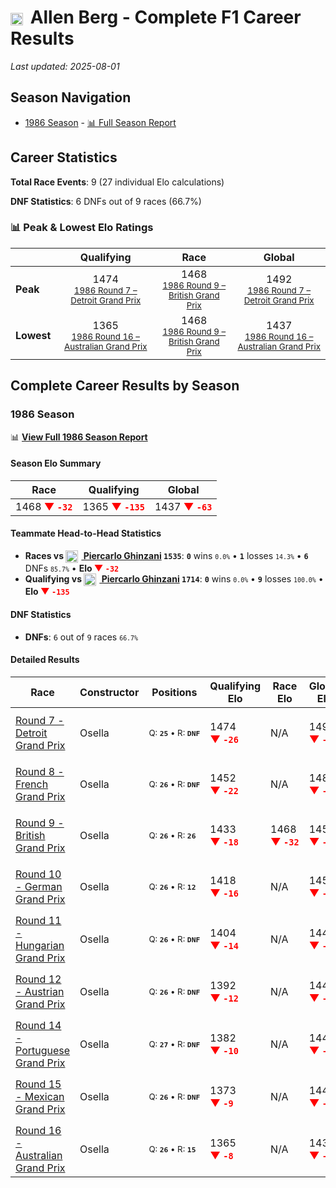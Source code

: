 # <img src="https://upload.wikimedia.org/wikipedia/commons/c/cf/Flag_of_Canada.svg" alt="Canada" width="20" height="auto" style="vertical-align: middle; margin-right: 5px;" onerror="this.outerHTML='🇨🇦'; this.style.marginRight='5px';"/> Allen Berg - Complete F1 Career Results

*Last updated: 2025-08-01*

## Season Navigation

- [1986 Season](#1986-season) - [📊 Full Season Report](../seasons/1986-season-report)

## Career Statistics

**Total Race Events**: 9 (27 individual Elo calculations)

**DNF Statistics**: 6 DNFs out of 9 races (66.7%)

### 📊 Peak & Lowest Elo Ratings

| &nbsp; | Qualifying | Race | Global |
|-------|------------|------|--------|
| **Peak** | <center> 1474 <br/><small> [1986 Round 7 – Detroit Grand Prix](../seasons/1986-season-report#round-7-detroit-grand-prix) </small></center> | <center> 1468 <br/><small> [1986 Round 9 – British Grand Prix](../seasons/1986-season-report#round-9-british-grand-prix) </small></center> | <center> 1492  <br/><small> [1986 Round 7 – Detroit Grand Prix](../seasons/1986-season-report#round-7-detroit-grand-prix) </small></center> |
| **Lowest** | <center> 1365 <br/><small> [1986 Round 16 – Australian Grand Prix](../seasons/1986-season-report#round-16-australian-grand-prix) </small></center> | <center> 1468 <br/><small> [1986 Round 9 – British Grand Prix](../seasons/1986-season-report#round-9-british-grand-prix) </small></center> | <center> 1437 <br/><small> [1986 Round 16 – Australian Grand Prix](../seasons/1986-season-report#round-16-australian-grand-prix) </small></center> |


## Complete Career Results by Season

### 1986 Season

📊 **[View Full 1986 Season Report](../seasons/1986-season-report)**

#### Season Elo Summary

| Race | Qualifying | Global |
|------|------------|--------|
| 1468 **<span style="color: red;">▼&nbsp;`-32`</span>** | 1365 **<span style="color: red;">▼&nbsp;`-135`</span>** | 1437 **<span style="color: red;">▼&nbsp;`-63`</span>** |

#### Teammate Head-to-Head Statistics

- **Races vs [<img src="https://upload.wikimedia.org/wikipedia/commons/0/03/Flag_of_Italy.svg" alt="Italy" width="20" height="auto" style="vertical-align: middle; margin-right: 5px;" onerror="this.outerHTML='🇮🇹'; this.style.marginRight='5px';"/> Piercarlo Ghinzani](piercarlo-ghinzani) `1535`**: **`0`** wins <small>`0.0%`</small> • **`1`** losses <small>`14.3%`</small> • **`6`** DNFs <small>`85.7%`</small> • **Elo <span style="color: red;">▼&nbsp;`-32`</span>**
- **Qualifying vs [<img src="https://upload.wikimedia.org/wikipedia/commons/0/03/Flag_of_Italy.svg" alt="Italy" width="20" height="auto" style="vertical-align: middle; margin-right: 5px;" onerror="this.outerHTML='🇮🇹'; this.style.marginRight='5px';"/> Piercarlo Ghinzani](piercarlo-ghinzani) `1714`**: **`0`** wins <small>`0.0%`</small> • **`9`** losses <small>`100.0%`</small> • **Elo <span style="color: red;">▼&nbsp;`-135`</span>**

#### DNF Statistics

- **DNFs**: `6` out of `9` races <small>`66.7%`</small>

#### Detailed Results

| Race | Constructor | Positions | Qualifying Elo | Race Elo | Global Elo | Teammate |
|------|-------------|-----------|----------------|----------|------------|----------|
| [Round 7 - Detroit Grand Prix](../seasons/1986-season-report#round-7-detroit-grand-prix) | Osella | <small>Q:&nbsp;**`25`**&nbsp;•&nbsp;R:&nbsp;**`DNF`**</small> | 1474 **<span style="color: red;">▼&nbsp;`-26`</span>** | N/A | 1492 **<span style="color: red;">▼&nbsp;`-8`</span>** | [<img src="https://upload.wikimedia.org/wikipedia/commons/0/03/Flag_of_Italy.svg" alt="Italy" width="20" height="auto" style="vertical-align: middle; margin-right: 5px;" onerror="this.outerHTML='🇮🇹'; this.style.marginRight='5px';"/> Piercarlo Ghinzani](piercarlo-ghinzani)<br/><small>Q:&nbsp;**`22`**&nbsp;•&nbsp;R:&nbsp;**`DNF`**</small> |
| [Round 8 - French Grand Prix](../seasons/1986-season-report#round-8-french-grand-prix) | Osella | <small>Q:&nbsp;**`26`**&nbsp;•&nbsp;R:&nbsp;**`DNF`**</small> | 1452 **<span style="color: red;">▼&nbsp;`-22`</span>** | N/A | 1486 **<span style="color: red;">▼&nbsp;`-7`</span>** | [<img src="https://upload.wikimedia.org/wikipedia/commons/0/03/Flag_of_Italy.svg" alt="Italy" width="20" height="auto" style="vertical-align: middle; margin-right: 5px;" onerror="this.outerHTML='🇮🇹'; this.style.marginRight='5px';"/> Piercarlo Ghinzani](piercarlo-ghinzani)<br/><small>Q:&nbsp;**`25`**&nbsp;•&nbsp;R:&nbsp;**`23`**</small> |
| [Round 9 - British Grand Prix](../seasons/1986-season-report#round-9-british-grand-prix) | Osella | <small>Q:&nbsp;**`26`**&nbsp;•&nbsp;R:&nbsp;**`26`**</small> | 1433 **<span style="color: red;">▼&nbsp;`-18`</span>** | 1468 **<span style="color: red;">▼&nbsp;`-32`</span>** | 1458 **<span style="color: red;">▼&nbsp;`-28`</span>** | [<img src="https://upload.wikimedia.org/wikipedia/commons/0/03/Flag_of_Italy.svg" alt="Italy" width="20" height="auto" style="vertical-align: middle; margin-right: 5px;" onerror="this.outerHTML='🇮🇹'; this.style.marginRight='5px';"/> Piercarlo Ghinzani](piercarlo-ghinzani)<br/><small>Q:&nbsp;**`24`**&nbsp;•&nbsp;R:&nbsp;**`25`**</small> |
| [Round 10 - German Grand Prix](../seasons/1986-season-report#round-10-german-grand-prix) | Osella | <small>Q:&nbsp;**`26`**&nbsp;•&nbsp;R:&nbsp;**`12`**</small> | 1418 **<span style="color: red;">▼&nbsp;`-16`</span>** | N/A | 1453 **<span style="color: red;">▼&nbsp;`-5`</span>** | [<img src="https://upload.wikimedia.org/wikipedia/commons/0/03/Flag_of_Italy.svg" alt="Italy" width="20" height="auto" style="vertical-align: middle; margin-right: 5px;" onerror="this.outerHTML='🇮🇹'; this.style.marginRight='5px';"/> Piercarlo Ghinzani](piercarlo-ghinzani)<br/><small>Q:&nbsp;**`25`**&nbsp;•&nbsp;R:&nbsp;**`DNF`**</small> |
| [Round 11 - Hungarian Grand Prix](../seasons/1986-season-report#round-11-hungarian-grand-prix) | Osella | <small>Q:&nbsp;**`26`**&nbsp;•&nbsp;R:&nbsp;**`DNF`**</small> | 1404 **<span style="color: red;">▼&nbsp;`-14`</span>** | N/A | 1449 **<span style="color: red;">▼&nbsp;`-4`</span>** | [<img src="https://upload.wikimedia.org/wikipedia/commons/0/03/Flag_of_Italy.svg" alt="Italy" width="20" height="auto" style="vertical-align: middle; margin-right: 5px;" onerror="this.outerHTML='🇮🇹'; this.style.marginRight='5px';"/> Piercarlo Ghinzani](piercarlo-ghinzani)<br/><small>Q:&nbsp;**`23`**&nbsp;•&nbsp;R:&nbsp;**`DNF`**</small> |
| [Round 12 - Austrian Grand Prix](../seasons/1986-season-report#round-12-austrian-grand-prix) | Osella | <small>Q:&nbsp;**`26`**&nbsp;•&nbsp;R:&nbsp;**`DNF`**</small> | 1392 **<span style="color: red;">▼&nbsp;`-12`</span>** | N/A | 1445 **<span style="color: red;">▼&nbsp;`-4`</span>** | [<img src="https://upload.wikimedia.org/wikipedia/commons/0/03/Flag_of_Italy.svg" alt="Italy" width="20" height="auto" style="vertical-align: middle; margin-right: 5px;" onerror="this.outerHTML='🇮🇹'; this.style.marginRight='5px';"/> Piercarlo Ghinzani](piercarlo-ghinzani)<br/><small>Q:&nbsp;**`25`**&nbsp;•&nbsp;R:&nbsp;**`11`**</small> |
| [Round 14 - Portuguese Grand Prix](../seasons/1986-season-report#round-14-portuguese-grand-prix) | Osella | <small>Q:&nbsp;**`27`**&nbsp;•&nbsp;R:&nbsp;**`DNF`**</small> | 1382 **<span style="color: red;">▼&nbsp;`-10`</span>** | N/A | 1442 **<span style="color: red;">▼&nbsp;`-3`</span>** | [<img src="https://upload.wikimedia.org/wikipedia/commons/0/03/Flag_of_Italy.svg" alt="Italy" width="20" height="auto" style="vertical-align: middle; margin-right: 5px;" onerror="this.outerHTML='🇮🇹'; this.style.marginRight='5px';"/> Piercarlo Ghinzani](piercarlo-ghinzani)<br/><small>Q:&nbsp;**`24`**&nbsp;•&nbsp;R:&nbsp;**`DNF`**</small> |
| [Round 15 - Mexican Grand Prix](../seasons/1986-season-report#round-15-mexican-grand-prix) | Osella | <small>Q:&nbsp;**`26`**&nbsp;•&nbsp;R:&nbsp;**`DNF`**</small> | 1373 **<span style="color: red;">▼&nbsp;`-9`</span>** | N/A | 1440 **<span style="color: red;">▼&nbsp;`-3`</span>** | [<img src="https://upload.wikimedia.org/wikipedia/commons/0/03/Flag_of_Italy.svg" alt="Italy" width="20" height="auto" style="vertical-align: middle; margin-right: 5px;" onerror="this.outerHTML='🇮🇹'; this.style.marginRight='5px';"/> Piercarlo Ghinzani](piercarlo-ghinzani)<br/><small>Q:&nbsp;**`25`**&nbsp;•&nbsp;R:&nbsp;**`DNF`**</small> |
| [Round 16 - Australian Grand Prix](../seasons/1986-season-report#round-16-australian-grand-prix) | Osella | <small>Q:&nbsp;**`26`**&nbsp;•&nbsp;R:&nbsp;**`15`**</small> | 1365 **<span style="color: red;">▼&nbsp;`-8`</span>** | N/A | 1437 **<span style="color: red;">▼&nbsp;`-2`</span>** | [<img src="https://upload.wikimedia.org/wikipedia/commons/0/03/Flag_of_Italy.svg" alt="Italy" width="20" height="auto" style="vertical-align: middle; margin-right: 5px;" onerror="this.outerHTML='🇮🇹'; this.style.marginRight='5px';"/> Piercarlo Ghinzani](piercarlo-ghinzani)<br/><small>Q:&nbsp;**`25`**&nbsp;•&nbsp;R:&nbsp;**`DNF`**</small> |

